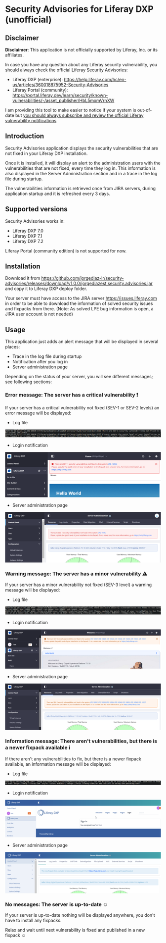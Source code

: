 # Security Advisories for Liferay DXP (unofficial)

## Disclaimer

**Disclaimer**: This application is not officially supported by Liferay, Inc. or its affiliates.

In case you have any question about any Liferay security vulnerability, you should always check the official Liferay Security Advisories:

  - Liferay DXP (enterprise): https://help.liferay.com/hc/en-us/articles/360018875952-Security-Advisories
  - Liferay Portal (community): https://portal.liferay.dev/learn/security/known-vulnerabilities/-/asset_publisher/HbL5mxmVrnXW

I am providing this tool to make easier to notice if your system is out-of-date but <ins>you should always subscribe and review the official Liferay vulnerability notifications</ins>

## Introduction

Security Advisories application displays the security vulnerabilities that are not fixed in your Liferay DXP installation.

Once it is installed, it will display an alert to the administration users with the vulnerabilities that are not fixed, every time they log in.
This information is also displayed in the Server Administration section and in a trace in the log file during startup.

The vulnerabilities information is retrieved once from JIRA servers, during application startup and it is refreshed every 3 days.

## Supported versions

Security Advisories works in:
  - Liferay DXP 7.0
  - Liferay DXP 7.1
  - Liferay DXP 7.2

Liferay Portal (community edition) is not supported for now.

## Installation

Download it from https://github.com/jorgediaz-lr/security-advisories/releases/download/v1.0.0/jorgediazest.security.advisories.jar and copy it to Liferay DXP deploy folder.

Your server must have access to the JIRA server https://issues.liferay.com in order to be able to download the information of solved security issues and fixpacks from there. (Note: As solved LPE bug information is open, a JIRA user account is not needed)

## Usage

This application just adds an alert message that will be displayed in several places:
  - Trace in the log file during startup
  - Notification after you log in
  - Server administration page

Depending on the status of your server, you will see different messages; see following sections:

### Error message: The server has a critical vulnerability :heavy_exclamation_mark:

If your server has a critical vulnerability not fixed (SEV-1 or SEV-2 levels) an error message will be displayed:
  - Log file

![](images/error_log-file.png)

  - Login notification

![](images/error_notification.png)

  - Server administration page

![](images/error_server-admin.png)

### Warning message: The server has a minor vulnerability :warning:

If your server has a minor vulnerability not fixed (SEV-3 level) a warning message will be displayed:
  - Log file

![](images/warn_log-file.png)

  - Login notification

![](images/warn_notification.png)

  - Server administration page

![](images/warn_server-admin.png)

### Information message: There aren't vulnerabilities, but there is a newer fixpack available :information_source:

If there aren't any vulnerabilities to fix, but there is a newer fixpack available, an information  message will be displayed:
  - Log file

![](images/info_log-file.png)

  - Login notification

![](images/info_notification.gif)

  - Server administration page

![](images/info_server-admin.png)

### No messages: The server is up-to-date :relaxed:

If your server is up-to-date nothing will be displayed anywhere, you don't have to install any fixpacks.

Relax and wait until next vulnerability is fixed and published in a new fixpack :relaxed: